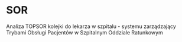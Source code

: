 # SOR
Analiza TOPSOR kolejki do lekarza w szpitalu - systemu zarządzający Trybami Obsługi Pacjentów w Szpitalnym Oddziale Ratunkowym 
